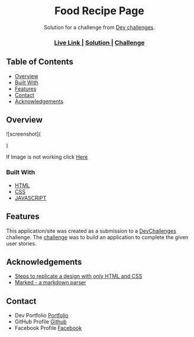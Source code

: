 <!-- Please update value in the {}  -->

<h1 align="center">Food Recipe Page</h1>

<div align="center">
   Solution for a challenge from  <a href="http://devchallenges.io" target="_blank">Dev challenges</a>.
</div>

<div align="center">
  <h3>
    <a href="https://ahammad204.github.io/Food-recipe-page/">
      Live Link
    </a>
    <span> | </span>
    <a href="https://legacy.devchallenges.io/solutions/Ig7zeejP4i0IU7U3d4wi">
      Solution
    </a>
    <span> | </span>
    <a href="https://legacy.devchallenges.io/challenges/Jymh2b2FyebRTUljkNcb">
      Challenge
    </a>
  </h3>
</div>

<!-- TABLE OF CONTENTS -->

## Table of Contents

- [Overview](#overview)
- [Built With](#built-with)
- [Features](#features)
- [Contact](#contact)
- [Acknowledgements](#acknowledgements)

<!-- OVERVIEW -->

## Overview

![screenshot](<blockquote class="imgur-embed-pub" lang="en" data-id="a/KujtUcH" data-context="false" ><a href="//imgur.com/a/KujtUcH"></a></blockquote><script async src="//s.imgur.com/min/embed.js" charset="utf-8"></script>)

If Image is not working click [Here](https://imgur.com/a/KujtUcH)

### Built With

<!-- This section should list any major frameworks that you built your project using. Here are a few examples.-->

- [HTML](https://html.com/)
- [CSS](https://www.w3schools.com/css/)
- [JAVASCRIPT](https://www.javascript.com/)


## Features

<!-- List the features of your application or follow the template. Don't share the figma file here :) -->

This application/site was created as a submission to a [DevChallenges](https://devchallenges.io/challenges) challenge. The [challenge](https://legacy.devchallenges.io/challenges/OEKdUZ6xs0h99C38XVht) was to build an application to complete the given user stories.


## Acknowledgements

<!-- This section should list any articles or add-ons/plugins that helps you to complete the project. This is optional but it will help you in the future. For exmpale -->

- [Steps to replicate a design with only HTML and CSS](https://devchallenges-blogs.web.app/how-to-replicate-design/)
- [Marked - a markdown parser](https://github.com/chjj/marked)

## Contact

- Dev Portfolio [Portfolio](https://ahammadportfolio.netlify.app/)
- GitHub Profile [Github](https://github.com/Ahammad204)
- Facebook Profile [Facebook](https://www.facebook.com/kaziahammad.ullah/)
